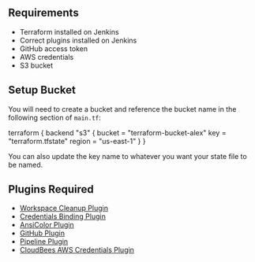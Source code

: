 ## Requirements

* Terraform installed on Jenkins
* Correct plugins installed on Jenkins
* GitHub access token
* AWS credentials
* S3 bucket

## Setup Bucket

You will need to create a bucket and reference the bucket name in the following section of `main.tf`:


terraform {
  backend "s3" {
    bucket = "terraform-bucket-alex"
    key    = "terraform.tfstate"
    region = "us-east-1"
  }
}


You can also update the key name to whatever you want your state file to be named.

## Plugins Required

* [Workspace Cleanup Plugin](https://wiki.jenkins.io/display/JENKINS/Workspace+Cleanup+Plugin)
* [Credentials Binding Plugin](https://wiki.jenkins.io/display/JENKINS/Credentials+Binding+Plugin)
* [AnsiColor Plugin](https://wiki.jenkins.io/display/JENKINS/AnsiColor+Plugin)
* [GitHub Plugin](https://wiki.jenkins.io/display/JENKINS/GitHub+Plugin)
* [Pipeline Plugin](https://wiki.jenkins.io/display/JENKINS/Pipeline+Plugin)
* [CloudBees AWS Credentials Plugin](https://wiki.jenkins.io/display/JENKINS/CloudBees+AWS+Credentials+Plugin)